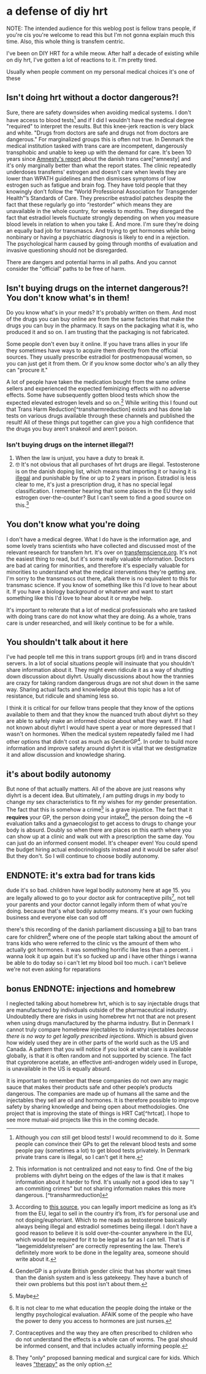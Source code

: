 # a defense of diy hrt

NOTE: The intended audience for this weblog post is fellow trans people, if you're cis you're welcome to read this but I'm not gonna explain much this time. Also, this whole thing is transfem centric.

I've been on DIY HRT for a while meow. After half a decade of existing while on diy hrt, I've gotten a lot of reactions to it. I'm pretty tired.

Usually when people comment on my personal medical choices it's one of these

## Isn't doing hrt without a doctor dangerous?!
Sure, there are safety downsides when avoiding medical systems. I don't have access to blood tests[^bloodtests] and if I did I wouldn't have the medical degree "required" to interpret the results. But this knee-jerk reaction is very black and white. "Drugs from doctors are safe and drugs not from doctors are dangerous." For marginalized groups this is often not true. In Denmark the medical institution tasked with trans care are incompetent, dangerously transphobic and unable to keep up with the demand for care. It's been 10 years since [Amnesty's report](https://amnesty.dk/wp-content/uploads/media/2263/amnesty-transkoennedes-adgang-til-sundhed.pdf) about the danish trans care[^amnesty] and it's only marginally better than what the report states. The clinic repeatedly underdoses transfems' estrogen and doesn’t care when levels they are lower than WPATH guidelines and then dismisses symptoms of low estrogen such as fatigue and brain fog. They have told people that they knowingly don’t follow the “World Professional Association for Transgender Health”’s Standards of Care. They prescribe estradiol patches despite the fact that these regularly go into “restorder” which means they are unavailable in the whole country, for weeks to months. They disregard the fact that estradiol levels fluctuate strongly depending on when you measure blood levels in relation to when you take E. And more. I'm sure they're doing an equally bad job for transmascs. And trying to get hormones while being nonbinary or having a psychiatric diagnosis is likely to end in a rejection. The psychological harm caused by going through months of evaluation and invasive questioning should not be disregarded.

There are dangers and potential harms in all paths. And you cannot consider the "official" paths to be free of harm.

## Isn't buying drugs on the internet dangerous?! You don't know what's in them!
Do you know what's in your meds? It's probably written on them. And most of the drugs you can buy online are from the same factories that make the drugs you can buy in the pharmacy. It says on the packaging what it is, who produced it and so on. I am trusting that the packaging is not fabricated.

Some people don't even buy it online. If you have trans allies in your life they sometimes have ways to acquire them directly from the official sources. They usually prescribe estradiol for postmenopausal women, so you can just get it from them. Or if you know some doctor who's an ally they can "procure it."

A lot of people have taken the medication bought from the same online sellers and experienced the expected feminizing effects with no adverse effects. Some have subsequently gotten blood tests which show the expected elevated estrogen levels and so on.[^centralization] While writing this I found out that Trans Harm Reduction[^transharmreduction] exists and has done lab tests on various drugs available through these channels and published the result! All of these things put together can give you a high confidence that the drugs you buy aren’t snakeoil and aren’t poison.

### Isn't buying drugs on the internet illegal?!
1. When the law is unjust, you have a duty to break it.
2. 🤓
It's not obvious that all purchases of hrt drugs are illegal. Testosterone is on the danish doping list, which means that importing it or having it is [illegal](https://www.retsinformation.dk/eli/lta/1999/232) and punishable by fine or up to 2 years in prison. Estradiol is less clear to me, it's just a prescription drug, it has no special legal classification. I remember hearing that some places in the EU they sold estrogen over-the-counter? But I can't seem to find a good source on this.[^okbutfr]

## You don't know what you're doing
I don't have a medical degree. What I do have is the information age, and some lovely trans scientists who have collected and discussed most of the relevant research for transfem hrt. It's over on [transfemscience.org](https://transfemscience.org). It's not the easiest thing to read, but it's some really valuable information. Doctors are bad at caring for minorities, and therefore it's especially valuable for minorities to understand what the medical interventions they're getting are. I'm sorry to the transmascs out there, afaik there is no equivalent to this for transmasc science. If you know of something like this I'd love to hear about it. If you have a biology background or whatever and want to start something like this I'd love to hear about it or maybe help.

It's important to reiterate that a lot of medical professionals who are tasked with doing trans care do not know what they are doing. As a whole, trans care is under researched, and will likely continue to be for a while.

## You shouldn't talk about it here
I've had people tell me this in trans support groups (irl) and in trans discord servers. In a lot of social situations people will insinuate that you shouldn't share information about it. They might even ridicule it as a way of shutting down discussion about diyhrt. Usually discussions about how the trannies are crazy for taking random dangerous drugs are not shut down in the same way. Sharing actual facts and knowledge about this topic has a lot of resistance, but ridicule and shaming less so.

I think it is critical for our fellow trans people that they know of the options available to them and that they know the nuanced truth about diyhrt so they are able to safely make an informed choice about what they want. If I had not known about diyhrt I would have spent a year or more depressed that I wasn't on hormones. When the medical system repeatedly failed me I had other options that didn't cost as much as GenderGP[^gendergp]. In order to build more information and improve safety around diyhrt it is vital that we destigmatize it and allow discussion and knowledge sharing.

## it's about bodily autonomy
But none of that actually matters. All of the above are just reasons why diyhrt is a decent idea. But ultimately, *I* am putting drugs in *my* body to change *my* sex characteristics to fit *my* wishes for *my* gender presentation. The fact that this is somehow a crime[^maybe] is a grave injustice. The fact that it **requires** your GP, the person doing your intake[^who], the person doing the ~6 evaluation talks and a gynaecologist to get access to drugs to change your body is absurd. Doubly so when there are places on this earth where you can show up at a clinic and walk out with a prescription the same day. You can just do an informed consent model. It's cheaper even! You could spend the budget hiring actual endocrinologists instead and it would be safer also! But they don't. So I will continue to choose bodily autonomy.

## ENDNOTE: it's extra bad for trans kids
dude it's so bad. children have legal bodily autonomy here at age 15. you are legally allowed to go to your doctor ask for contraceptive pills[^contraceptives], not tell your parents and your doctor cannot legally inform them of what you're doing. because that's what bodily autonomy means. it's your own fucking business and everyone else can sod off

there's this recording of the danish parliament discussing a [bill](https://www.ft.dk/samling/20222/beslutningsforslag/b62/index.htm) to ban trans care for children[^transcare] where one of the people start talking about the amount of trans kids who were referred to the clinic vs the amount of them who actually got hormones. it was something horrific like less than a percent. i wanna look it up again but it's so fucked up and i have other things i wanna be able to do today so i can't let my blood boil too much. i can't believe we're not even asking for reparations

## bonus ENDNOTE: injections and homebrew
I neglected talking about homebrew hrt, which is to say injectable drugs that are manufactured by individuals outside of the pharmaceutical industry. Undoubtedly there are risks in using homebrew hrt not that are not present when using drugs manufactured by the pharma industry. But in Denmark I cannot truly compare homebrew injectables to industry injectables *because there is no way to get legally prescribed injections*. Which is absurd given how widely used they are in other parts of the world such as the US and Canada. A pattern that you will notice if you look at what care is available globally, is that it is often random and not supported by science. The fact that cyproterone acetate, an effective anti-androgen widely used in Europe, is unavailable in the US is equally absurd.

It is important to remember that these companies do not own any magic sauce that makes their products safe and other people’s products dangerous. The companies are made up of humans all the same and the injectables they sell are oil and hormones. It is therefore possible to improve safety by sharing knowledge and being open about methodologies. One project that is improving the state of things is HRT Cat[^hrtcat]. I hope to see more mutual-aid projects like this in the coming decade.

[^bloodtests]: Although you *can* still get blood tests! I would recommend to do it. Some people can convince their GPs to get the relevant blood tests and some people pay (sometimes a lot) to get blood tests privately. In Denmark private trans care is illegal, so I can't get it here.
[^centralization]: This information is not centralized and not easy to find. One of the big problems with diyhrt being on the edges of the law[^criminalized] is that it makes information about it harder to find. It's usually not a good idea to say "I am commiting crimes" but not sharing information makes this more dangerous.
[^transharmreduction]
[^criminalized]: I don't know of anyone who's actually been criminalized for doing diyhrt. Telling the clinics here that you are diy'ing hrt can result in nothing or being expelled from their program. I have heard of a trans guy who got in trouble with the police for importing legal testosterone. I’ve talked to a law student who believed importing drugs was probably illegal, but there’s also good reasons to believe it may not be under most circumstances. It’s complicated and I’m not a lawyer.
[^gendergp]: GenderGP is a private British gender clinic that has shorter wait times than the danish system and is less gatekeepy. They have a bunch of their own problems but this post isn't about them.
[^maybe]: Maybe
[^who]: It is not clear to me what education the people doing the intake or the lengthy psychological evaluation. AFAIK some of the people who have the power to deny you access to hormones are just nurses.[^nurses]
[^nurses]: Not to hate on nurses. they're just unqualified to say anything about whether I'm trans or not.
[^contraceptives]: Contraceptives and the way they are often prescribed to children who do not understand the effects is a whole can of worms. The goal should be informed consent, and that includes actually informing people.
[^transcare]: They "only" proposed banning medical and surgical care for kids. Which leaves ["therapy"](https://www.todepond.com/wikiblogarden/health/conversion-therapy/) as the only option.
[^okbutfr]: According to [this source](https://laegemiddelstyrelsen.dk/en/pharmacies/medicines-imported-from-abroad/medicines-for-human-use/do-you-buy-medicine-online/), you can legally import medicine as long as it’s from the EU, legal to sell in the country it’s from, it’s for personal use and not doping/euphoriant. Which to me reads as testosterone basically always being illegal and estradiol sometimes being illegal. I don’t have a good reason to believe it is sold over-the-counter anywhere in the EU, which would be required for it to be legal as far as I can tell. That is if “laegemiddelstyrelsen” are correctly representing the law. There’s definitely more work to be done in the legality area, someone should write about it.


